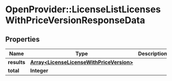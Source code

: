 # OpenProvider::LicenseListLicensesWithPriceVersionResponseData

## Properties
Name | Type | Description | Notes
------------ | ------------- | ------------- | -------------
**results** | [**Array&lt;LicenseLicenseWithPriceVersion&gt;**](LicenseLicenseWithPriceVersion.md) |  | [optional] 
**total** | **Integer** |  | [optional] 

